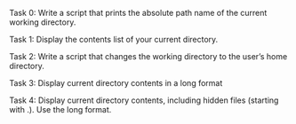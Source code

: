Task 0: Write a script that prints the absolute path name of the current working directory.

Task 1: Display the contents list of your current directory.

Task 2: Write a script that changes the working directory to the user’s home directory.

Task 3: Display current directory contents in a long format

Task 4: Display current directory contents, including hidden files (starting with .). Use the long format.

